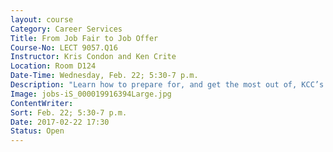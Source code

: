 ```yaml
---
layout: course
Category: Career Services
Title: From Job Fair to Job Offer
Course-No: LECT 9057.Q16
Instructor: Kris Condon and Ken Crite
Location: Room D124
Date-Time: Wednesday, Feb. 22; 5:30-7 p.m.
Description: "Learn how to prepare for, and get the most out of, KCC’s job fair. Get insight on how the job fair is structured and how to impress area employers."
Image: jobs-iS_000019916394Large.jpg
ContentWriter:
Sort: Feb. 22; 5:30-7 p.m.
Date: 2017-02-22 17:30
Status: Open
---
```

